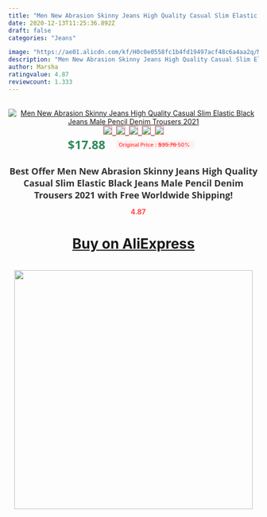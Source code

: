 ```yaml
---
title: "Men New Abrasion Skinny Jeans High Quality Casual Slim Elastic Black Jeans Male Pencil Denim Trousers 2021"
date: 2020-12-13T11:25:36.892Z
draft: false
categories: "Jeans"

image: "https://ae01.alicdn.com/kf/H0c0e0558fc1b4fd19497acf48c6a4aa2q/Men-New-Abrasion-Skinny-Jeans-High-Quality-Casual-Slim-Elastic-Black-Jeans-Male-Pencil-Denim-Trousers.png_220x220.png"
description: "Men New Abrasion Skinny Jeans High Quality Casual Slim Elastic Black Jeans Male Pencil Denim Trousers 2021"
author: Marsha
ratingvalue: 4.87
reviewcount: 1.333
---
```

<br>
<div style="text-align: center;">
<a href="https://s.click.aliexpress.com/e/_9z2Znn" target="_blank" rel="nofollow noopener noreferrer"><img alt="Men New Abrasion Skinny Jeans High Quality Casual Slim Elastic Black Jeans Male Pencil Denim Trousers 2021" class="magnifier-image" src="https://ae01.alicdn.com/kf/H0c0e0558fc1b4fd19497acf48c6a4aa2q/Men-New-Abrasion-Skinny-Jeans-High-Quality-Casual-Slim-Elastic-Black-Jeans-Male-Pencil-Denim-Trousers.png_220x220.png_640x640.jpg">
<br>
<img style="border:1px solid salmon" src="https://ae01.alicdn.com/kf/H0c0e0558fc1b4fd19497acf48c6a4aa2q/Men-New-Abrasion-Skinny-Jeans-High-Quality-Casual-Slim-Elastic-Black-Jeans-Male-Pencil-Denim-Trousers.png_120x120.jpg">&nbsp;&nbsp;<img style="border:1px solid salmon" src="https://ae01.alicdn.com/kf/H656b9f3f12834d5db4b09ba5ca7bda3fw/Men-New-Abrasion-Skinny-Jeans-High-Quality-Casual-Slim-Elastic-Black-Jeans-Male-Pencil-Denim-Trousers.png_120x120.jpg">&nbsp;&nbsp;<img style="border:1px solid salmon" src="https://ae01.alicdn.com/kf/Hea5f2bcdbc46478fac526f619eabfc5d1/Men-New-Abrasion-Skinny-Jeans-High-Quality-Casual-Slim-Elastic-Black-Jeans-Male-Pencil-Denim-Trousers.png_120x120.jpg">&nbsp;&nbsp;<img style="border:1px solid salmon" src="https://ae01.alicdn.com/kf/H912334ec8daf48e0aef861e2f7ecc98bt/Men-New-Abrasion-Skinny-Jeans-High-Quality-Casual-Slim-Elastic-Black-Jeans-Male-Pencil-Denim-Trousers.png_120x120.jpg">&nbsp;&nbsp;<img style="border:1px solid salmon" src="https://ae01.alicdn.com/kf/H991828a693ff41e2b4b3faef8b2a032aP/Men-New-Abrasion-Skinny-Jeans-High-Quality-Casual-Slim-Elastic-Black-Jeans-Male-Pencil-Denim-Trousers.png_120x120.jpg"></a></div><br0>
<div style="text-align: center;"><span style="background-color: white; border: 0px; box-sizing: border-box; color: seagreen; display: inline-block; font-family: &quot;open sans&quot; , &quot;arial&quot; , &quot;helvetica&quot; , sans-serif , &quot;heiti&quot;; font-size: 24px; font-stretch: inherit; font-weight: 700; line-height: inherit; margin: 0px 10px 0px 0px; padding: 0px; vertical-align: middle;">$17.88 </span>
<span style="background: rgb(255 , 241 , 241); border-radius: 3px; border: 0px; box-sizing: border-box; color: #ff4747; display: inline-block; font-family: inherit; font-size: 12px; font-stretch: inherit; font-style: inherit; font-variant: inherit; font-weight: 600; line-height: inherit; margin: 0px; padding: 2px 5px; transform: scale(0.9); vertical-align: middle;">Original Price : <b style="text-decoration: line-through;">$35.76 </b> 50%&nbsp;&nbsp;</span></div>
<h1 style="color: #333333; display: inline-block; font-family: &quot;open sans&quot; , &quot;arial&quot; , &quot;helvetica&quot; , sans-serif , &quot;heiti&quot;; font-size: 18px; font-stretch: inherit; font-weight: 700; text-align: center;">Best Offer Men New Abrasion Skinny Jeans High Quality Casual Slim Elastic Black Jeans Male Pencil Denim Trousers 2021 with Free Worldwide Shipping!</h1>
<div style="color: #ff4747; text-align: center;">
<img src="https://4.bp.blogspot.com/-M0ZcTcb-5uY/XleCXlxnR4I/AAAAAAAAAEc/OrjgMkXV1oMQFaCRZj5HQwOCBcu3w1FegCPcBGAYYCw/s1600/star.png" style="height: 15px;">&nbsp;<b>4.87</b></div>
<div class="button_cont" align="center"><a class="buynow_a" href="https://s.click.aliexpress.com/e/_9z2Znn" target="_blank" rel="nofollow noopener noreferrer"><H1>Buy on AliExpress</H1></a></div><br>
<div class="separator" style="clear: both; text-align: center;">
<img src="https://lh3.googleusercontent.com/-pTy5HemUv9M/XlePHvY0dAI/AAAAAAAAAE4/0nX5iRUoIWY8eMW9Dpxeirr157OZliDIgCLcBGAsYHQ/s1600/badge.gif" width="480">
</div>
